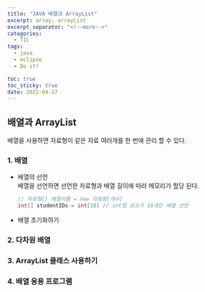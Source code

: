 ```yaml
---
title: "JAVA 배열과 ArrayList"
excerpt: array, arrayList
excerpt_separator: "<!--more-->"
categories:
  - TIL
tags:
  - java
  - eclipse
  - Do it!

toc: true
toc_sticky: true
date: 2022-04-27
---
```


## 배열과 ArrayList

배열을 사용하면 자료형이 같은 자료 여러개를 한 번에 관리 할 수 있다.

### 1. 배열

- 배열의 선언  
배열을 선언하면 선언한 자료형과 배열 길이에 따라 메모리가 할당 된다.

  ```java
  // 자료형[] 배열이름 = new 자료형[개수]
  int[] studentIDs = int[10] // int형 요소가 10개인 배열 선언
  ```

- 배열 초기화하기

### 2. 다차원 배열

### 3. ArrayList 클래스 사용하기

### 4. 배열 응용 프로그램
